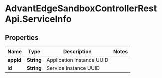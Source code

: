 # AdvantEdgeSandboxControllerRestApi.ServiceInfo

## Properties
Name | Type | Description | Notes
------------ | ------------- | ------------- | -------------
**appId** | **String** | Application Instance UUID | 
**id** | **String** | Service Instance UUID | 


